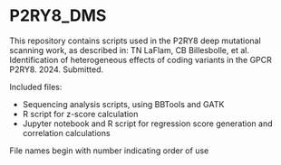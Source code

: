 # P2RY8_DMS

This repository contains scripts used in the P2RY8 deep mutational scanning work, as described in:
TN LaFlam, CB Billesbolle, et al. Identification of heterogeneous effects of coding variants in the GPCR P2RY8. 2024. Submitted. 

Included files: 
- Sequencing analysis scripts, using BBTools and GATK 
- R script for z-score calculation
- Jupyter notebook and R script for regression score generation and correlation calculations

File names begin with number indicating order of use 
